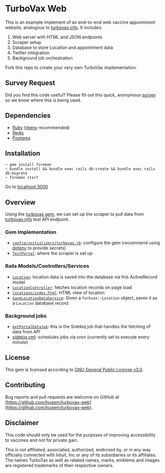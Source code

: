 # TurboVax Web

This is an example implement of an end-to-end web vaccine appointment website, analogous to [turbovax.info](https://www.turbovax.info/). It includes:

1) Web server with HTML and JSON endpoints
2) Scraper setup
3) Database to store Location and appointment data
4) Twitter integration
5) Background job orchestration

Fork this repo to create your very own TurboVax implementation.

## Survey Request

Did you find this code useful? Please fill out this quick, anonymous [survey](https://docs.google.com/forms/d/1h9w1X-NUXfQ2s9VdRnz0rXJkBExlZe6c98gbowTpEVw/edit) so we know where this is being used.

## Dependencies

* [Ruby](https://www.ruby-lang.org/en/downloads/) ([rbenv](https://github.com/rbenv/rbenv) recommended)
* [Redis](https://redis.io/topics/quickstart)
* [Postgres](https://www.postgresql.org/download/)

## Installation

```
~ gem install foreman
~ bundle install && bundle exec rails db:create && bundle exec rails db:migrate
~ foreman start
```

Go to [localhost:3000](http://localhost:3000/)
## Overview
Using the [turbovax gem](https://github.com/hugem/turbovax-gem), we can set up the scraper to pull data from [turbovax.info](http://api.turbovax.info/v1/test.json) test API endpoint.
### Gem Implementation
* [`config/initializers/turbovax.rb`](https://github.com/hugem/turbovax-web/blob/main/config/initializers/turbovax.rb): configure the gem (recommend using [dotenv](https://github.com/bkeepers/dotenv) to provide secrets)
* [`TestPortal`](https://github.com/hugem/turbovax-web/blob/main/app/models/portals/test_portal.rb): where the scraper is set up
### Rails Models/Controllers/Services
* [`Location`](https://github.com/hugem/turbovax-web/blob/main/app/models/location.rb): location data is saved into the database via this ActiveRecord model
* [`LocationController`](https://github.com/hugem/turbovax-web/blob/main/app/controllers/locations_controller.rb): fetches location records on page load
* [`locations/index.html`](https://github.com/hugem/turbovax-web/blob/main/app/views/locations/index.html.erb): HTML view of location
* [`SaveLocationDataService`](https://github.com/hugem/turbovax-web/blob/main/app/services/save_location_data_service.rb): Given a `Turbvax::Location` object, saves it as a `Location` database record
### Background jobs
* [`GetPortalDataJob`](https://github.com/hugem/turbovax-web/blob/main/app/jobs/get_portal_data_job.rb): this is the Sidekiq job that handles the fetching of data from API
* [sidekiq.yml](https://github.com/hugem/turbovax-web/blob/main/config/sidekiq.yml): schedules jobs via cron (currently set to execute every minute)

## License

This gem is licensed according to [GNU General Public License v3.0](https://github.com/hugem/turbovax-gem/blob/main/LICENSE).

## Contributing

Bug reports and pull requests are welcome on GitHub at [https://github.com/hugem/turbovax-web](https://github.com/hugem/turbovax-web).

## Disclaimer

This code should only be used for the purposes of improving accessibility to vaccines and not for private gain.

This is not affiliated, associated, authorized, endorsed by, or in any way officially connected with Intuit, Inc or any of its subsidiaries or its affiliates. The names TurboTax as well as related names, marks, emblems and images are registered trademarks of their respective owners.
